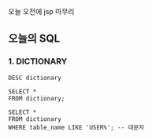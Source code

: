 
오늘 오전에 jsp 마무리

## 오늘의 SQL


### 1. DICTIONARY

```
DESC dictionary
```

```
SELECT *
FROM dictionary;

SELECT *
FROM dictionary
WHERE table_name LIKE 'USER%'; -- 대문자
```

<!--stackedit_data:
eyJoaXN0b3J5IjpbLTMzODc2Nzk1NF19
-->